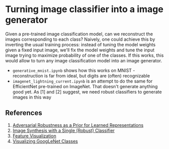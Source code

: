# Turning image classifier into a image generator

Given a pre-trained image classification model, can we reconstruct the images corresponding to each class? Naively, one could achieve this by inverting the usual training process: instead of tuning the model weights given a fixed input image, we'll fix the model weights and tune the input image trying to maximize probability of one of the classes. If this works, this would allow to turn any image classification model into an image generator.

- `generative_mnist.ipynb` shows how this works on MNIST - reconstruction is far from ideal, but digits are (often) recognizable
- `imagenet_lightning_current.ipynb` is an attempt to do the same for EfficientNet pre-trained on ImageNet. That doesn't generate anything good yet. As [1] and [2] suggest, we need robust classifiers to generate images in this way 

## References

1. [Adversarial Robustness as a Prior
for Learned Representations](https://arxiv.org/abs/1906.00945)
2. [Image Synthesis with a Single (Robust) Classifier](https://arxiv.org/abs/1906.09453)
3. [Feature Visualization](https://distill.pub/2017/feature-visualization/)
4. [Visualizing GoogLeNet Classes](https://www.auduno.com/2015/07/29/visualizing-googlenet-classes/)
